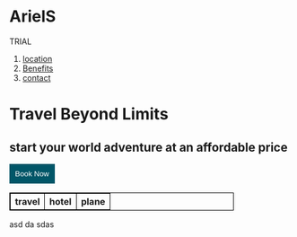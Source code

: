 # ArielS
TRIAL
<html lang="en">
<head>
<meta charset="utf-8">
<meta name="viewport" content="width=device-width, initial-scale=1">
<title>travel</title>
<link href="style.css" rel="stylesheet" type>
<style>
input[type=submit]{
width:5%
margin-left:50px;
background-color:#015668;
color:white;
border:none;
padding:10px;
}
</style>
</head>
<body>
<ol>
<li><a href="location.html">location</a></li>
<li><a href="Benefits.html">Benefits</a></li>
<li><a href="contact.html">contact</a></li>
</ol>
<div class= "box">
<h1>Travel Beyond Limits</h1>
<h2>start your world adventure at an affordable price</h2>
<form>
<input type="submit" value="Book Now">
</div>
</body>
</html>

<html lang="en">
	<head>
		<meta charset="utf-8">
		<meta name="viewport" content="width=device-width, initial-scale=1">
		<title>Benefits section</title>
		<link href="style.css" rel="stylesheet" type>
		<style>
		table{
		width:400px;
		}
		th{
		text-align:left;
		border-spacing: 400px;
		}
		table,th,td{
		border:1px solid#000;
		}
		</style>
		</head>
	<body>
	<table>
	<tr>
	<th>travel</th>
	<th>hotel</th>
	<th>plane</table>
	</tr>
	<td>
	<td>asd</td>
	<td>da</td>
	<td>sdas</td>
	</tr>
	</table>
	</body>
</html>

